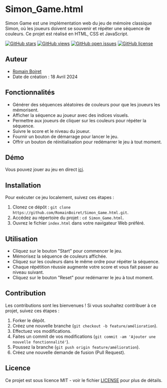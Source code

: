 # Simon_Game.html

Simon Game est une implémentation web du jeu de mémoire classique Simon, où les joueurs doivent se souvenir et répéter une séquence de couleurs. Ce projet est réalisé en HTML, CSS et JavaScript.

[![GitHub stars](https://img.shields.io/github/stars/RomainBoiret/Simon_Game.html.svg)](https://github.com/RomainBoiret/Simon_Game.html/stargazers)
[![GitHub views](https://img.shields.io/github/views/RomainBoiret/Simon_Game.html.svg)](https://github.com/RomainBoiret/Simon_Game.html/traffic)
[![GitHub open issues](https://img.shields.io/github/issues/RomainBoiret/Simon_Game.html.svg)](https://github.com/RomainBoiret/Simon_Game.html/issues)
[![GitHub license](https://img.shields.io/github/license/RomainBoiret/Simon_Game.html.svg)](https://github.com/RomainBoiret/Simon_Game.html/blob/main/LICENSE)


<!-- ![Capture d'écran du jeu Simon](./images/simonGame-screenshot.png) -->

## Auteur

- [Romain Boiret](https://github.com/RomainBoiret)
- Date de création : 18 Avril 2024

## Fonctionnalités

- Générer des séquences aléatoires de couleurs pour que les joueurs les mémorisent.
- Afficher la séquence au joueur avec des indices visuels.
- Permettre aux joueurs de cliquer sur les couleurs pour répéter la séquence.
- Suivre le score et le niveau du joueur.
- Fournir un bouton de démarrage pour lancer le jeu.
- Offrir un bouton de réinitialisation pour redémarrer le jeu à tout moment.

## Démo

Vous pouvez jouer au jeu en direct [ici](https://romainboiret.github.io/Simon_Game.html/).

## Installation

Pour exécuter ce jeu localement, suivez ces étapes :

1. Clonez ce dépôt : `git clone https://github.com/RomainBoiret/Simon_Game.html.git`.
2. Accédez au répertoire du projet : `cd Simon_Game.html`.
3. Ouvrez le fichier `index.html` dans votre navigateur Web préféré.

## Utilisation

- Cliquez sur le bouton "Start" pour commencer le jeu.
- Mémorisez la séquence de couleurs affichée.
- Cliquez sur les couleurs dans le même ordre pour répéter la séquence.
- Chaque répétition réussie augmente votre score et vous fait passer au niveau suivant.
- Cliquez sur le bouton "Reset" pour redémarrer le jeu à tout moment.

## Contribution

Les contributions sont les bienvenues ! Si vous souhaitez contribuer à ce projet, suivez ces étapes :

1. Forker le dépôt.
2. Créez une nouvelle branche (`git checkout -b feature/amélioration`).
3. Effectuez vos modifications.
4. Faites un commit de vos modifications (`git commit -am 'Ajouter une nouvelle fonctionnalité'`).
5. Poussez la branche (`git push origin feature/amélioration`).
6. Créez une nouvelle demande de fusion (Pull Request).

## Licence

Ce projet est sous licence MIT - voir le fichier [LICENSE](./LICENSE) pour plus de détails.
